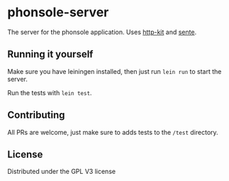 # phonsole-server

The server for the phonsole application. Uses [http-kit](http://www.http-kit.org/) and [sente](https://github.com/ptaoussanis/sente).

## Running it yourself

Make sure you have leiningen installed, then just run `lein run` to start the server.

Run the tests with `lein test`.

## Contributing

All PRs are welcome, just make sure to adds tests to the `/test` directory.

## License

Distributed under the GPL V3 license
